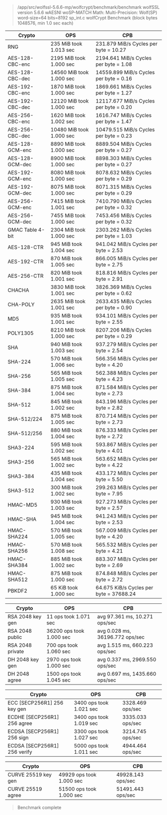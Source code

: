 > /app/src/wolfssl-5.6.6-mp/wolfcrypt/benchmark/benchmark
> wolfSSL version 5.6.6 wAESNI woSP-MATCH
> Math:   Multi-Precision: Wolf(SP) word-size=64 bits=8192 sp_int.c
> wolfCrypt Benchmark (block bytes 1048576, min 1.0 sec each)

| Crypto | OPS | CPB |
|---|---|---|
| RNG                     | 235 MiB took 1.013 sec   | 231.879 MiB/s Cycles per byte =  10.27      |
| AES-128-CBC-enc         | 2195 MiB took 1.000 sec  | 2194.641 MiB/s Cycles per byte =   1.08      |
| AES-128-CBC-dec         | 14560 MiB took 1.000 sec | 14559.899 MiB/s Cycles per byte =   0.16     |
| AES-192-CBC-enc         | 1870 MiB took 1.000 sec  | 1869.661 MiB/s Cycles per byte =   1.27      |
| AES-192-CBC-dec         | 12120 MiB took 1.000 sec | 12117.677 MiB/s Cycles per byte =   0.20     |
| AES-256-CBC-enc         | 1620 MiB took 1.002 sec  | 1616.747 MiB/s Cycles per byte = 1.47      |
| AES-256-CBC-dec         | 10480 MiB took 1.000 sec | 10479.515 MiB/s Cycles per byte = 0.23     |
| AES-128-GCM-enc         | 8890 MiB took 1.000 sec  | 8889.504 MiB/s Cycles per byte = 0.27      |
| AES-128-GCM-dec         | 8900 MiB took 1.000 sec  | 8898.303 MiB/s Cycles per byte = 0.27      |
| AES-192-GCM-enc         | 8080 MiB took 1.000 sec  | 8078.632 MiB/s Cycles per byte = 0.29      |
| AES-192-GCM-dec         | 8075 MiB took 1.000 sec  | 8071.315 MiB/s Cycles per byte = 0.29      |
| AES-256-GCM-enc         | 7415 MiB took 1.001 sec  | 7410.790 MiB/s Cycles per byte = 0.32      |
| AES-256-GCM-dec         | 7455 MiB took 1.000 sec  | 7453.456 MiB/s Cycles per byte = 0.32      |
| GMAC Table 4-bit        | 2304 MiB took 1.000 sec  | 2303.262 MiB/s Cycles per byte = 1.03      |
| AES-128-CTR             | 945 MiB took 1.004 sec   | 941.042 MiB/s Cycles per byte = 2.53      |
| AES-192-CTR             | 870 MiB took 1.005 sec   | 866.005 MiB/s Cycles per byte = 2.75      |
| AES-256-CTR             | 820 MiB took 1.001 sec   | 818.816 MiB/s Cycles per byte = 2.91      |
| CHACHA                  | 3830 MiB took 1.001 sec  | 3826.369 MiB/s Cycles per byte = 0.62      |
| CHA-POLY                | 2635 MiB took 1.001 sec  | 2633.435 MiB/s Cycles per byte = 0.90      |
| MD5                     | 935 MiB took 1.001 sec   | 934.101 MiB/s Cycles per byte = 2.55      |
| POLY1305                | 8210 MiB took 1.000 sec  | 8207.206 MiB/s Cycles per byte = 0.29      |
| SHA                     | 940 MiB took 1.003 sec   | 937.279 MiB/s Cycles per byte = 2.54      |
| SHA-224                 | 570 MiB took 1.006 sec   | 566.356 MiB/s Cycles per byte = 4.20      |
| SHA-256                 | 565 MiB took 1.005 sec   | 562.388 MiB/s Cycles per byte = 4.23      |
| SHA-384                 | 875 MiB took 1.004 sec   | 871.584 MiB/s Cycles per byte = 2.73      |
| SHA-512                 | 845 MiB took 1.002 sec   | 843.196 MiB/s Cycles per byte = 2.82      |
| SHA-512/224             | 875 MiB took 1.005 sec   | 870.714 MiB/s Cycles per byte = 2.73      |
| SHA-512/256             | 880 MiB took 1.004 sec   | 876.333 MiB/s Cycles per byte = 2.72      |
| SHA3-224                | 595 MiB took 1.002 sec   | 593.867 MiB/s Cycles per byte = 4.01      |
| SHA3-256                | 565 MiB took 1.002 sec   | 563.652 MiB/s Cycles per byte = 4.22      |
| SHA3-384                | 435 MiB took 1.004 sec   | 433.172 MiB/s Cycles per byte = 5.50      |
| SHA3-512                | 300 MiB took 1.002 sec   | 299.263 MiB/s Cycles per byte = 7.95      |
| HMAC-MD5                | 930 MiB took 1.003 sec   | 927.273 MiB/s Cycles per byte = 2.57      |
| HMAC-SHA                | 945 MiB took 1.004 sec   | 941.243 MiB/s Cycles per byte = 2.53      |
| HMAC-SHA224             | 570 MiB took 1.005 sec   | 567.009 MiB/s Cycles per byte = 4.20      |
| HMAC-SHA256             | 570 MiB took 1.008 sec   | 565.532 MiB/s Cycles per byte = 4.21      |
| HMAC-SHA384             | 885 MiB took 1.002 sec   | 883.307 MiB/s Cycles per byte = 2.69      |
| HMAC-SHA512             | 875 MiB took 1.000 sec   | 874.848 MiB/s Cycles per byte = 2.72      |
| PBKDF2                  | 65 KiB took 1.000 sec    | 64.675 KiB/s Cycles per byte = 37688.24    |

| Crypto | OPS | CPB |
|---|---|---|
| RSA 2048 key gen  | 11 ops took 1.071 sec    | avg 97.361 ms, 10.271 ops/sec |
| RSA 2048 public   | 36200 ops took 1.000 sec | avg 0.028 ms, 36196.772 ops/sec |
| RSA 2048 private  | 700 ops took 1.060 sec   | avg 1.515 ms, 660.223 ops/sec |
| DH 2048  key gen  | 2970 ops took 1.000 sec  | avg 0.337 ms, 2969.550 ops/sec |
| DH 2048  agree    | 1500 ops took 1.045 sec  | avg 0.697 ms, 1435.660 ops/sec |

| Crypto | OPS | CPB |
|---|---|---|
| ECC [SECP256R1] 256 key gen  | 3400 ops took 1.021 sec | 3328.469 ops/sec |
| ECDHE [SECP256R1] 256 agree  | 3400 ops took 1.019 sec | 3335.033 ops/sec |
| ECDSA [SECP256R1] 256 sign   | 3300 ops took 1.027 sec | 3214.745 ops/sec |
| ECDSA [SECP256R1] 256 verify | 5000 ops took 1.011 sec | 4944.464 ops/sec |

| Crypto | OPS | CPB |
|---|---|---|
| CURVE 25519 key gen     | 49929 ops took 1.000 sec | 49928.143 ops/sec |
| CURVE 25519 agree       | 51500 ops took 1.000 sec | 51491.443 ops/sec |

> Benchmark complete
